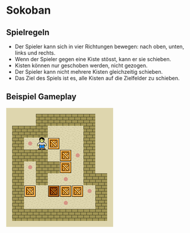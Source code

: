 # Sokoban

## Spielregeln

- Der Spieler kann sich in vier Richtungen bewegen: nach oben, unten, links und rechts.
- Wenn der Spieler gegen eine Kiste stösst, kann er sie schieben.
- Kisten können nur geschoben werden, nicht gezogen.
- Der Spieler kann nicht mehrere Kisten gleichzeitig schieben.
- Das Ziel des Spiels ist es, alle Kisten auf die Zielfelder zu schieben.

## Beispiel Gameplay

![Gameplay](./gameplay.gif)
